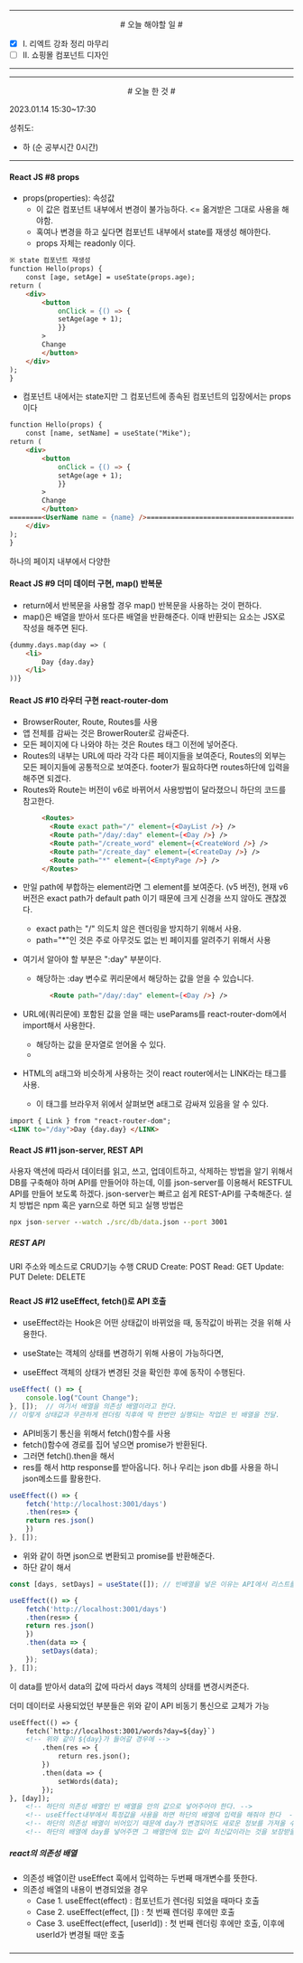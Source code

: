 

----

<div align='center'>
# 오늘 해야할 일 #
</div>

- [x]  Ⅰ. 리엑트 강좌 정리 마무리
- [ ]  Ⅱ. 쇼핑몰 컴포넌트 디자인

----


----

<div align="center"># 오늘 한 것 #</div>

2023.01.14 15:30~17:30 

성취도: 
- 하 (순 공부시간 0시간)

----

#### React JS #8 props

- props(properties): 속성값
	- 이 값은 컴포넌트 내부에서 변경이 불가능하다. <= 옮겨받은 그대로 사용을 해야함.
	- 혹여나 변경을 하고 싶다면 컴포넌트 내부에서 state를 재생성 해야한다.
	- props 자체는 readonly 이다.
```html
※ state 컴포넌트 재생성
function Hello(props) {
	const [age, setAge] = useState(props.age);
return (
	<div>
		<button
			onClick = {() => {
			setAge(age + 1);
			}}
		>		
		Change
		</button>
	</div>
);
}
```
- 컴포넌트 내에서는 state지만 그 컴포넌트에 종속된 컴포넌트의 입장에서는 props이다
```html
function Hello(props) {
	const [name, setName] = useState("Mike");
return (
	<div>
		<button
			onClick = {() => {
			setAge(age + 1);
			}}
		>		
		Change
		</button>
========<UserName name = {name} />=================================================
	</div>
);
}
```

하나의 페이지 내부에서 다양한 


#### React JS #9 더미 데이터 구현, map() 반복문

- return에서 반복문을 사용할  경우 map() 반복문을 사용하는 것이 편하다.
- map()은 배열을 받아서 또다른 배열을 반환해준다. 이때 반환되는 요소는 JSX로 작성을 해주면 된다.
```html
{dummy.days.map(day => (
	<li>
		Day {day.day}
	</li>
))}
```


#### React JS #10 라우터 구현 react-router-dom

- BrowserRouter, Route, Routes를 사용
- 앱 전체를 감싸는 것은 BrowerRouter로 감싸준다.
- 모든 페이지에 다 나와야 하는 것은 Routes 태그 이전에 넣어준다.
- Routes의 내부는 URL에 따라 각각 다른 페이지들을 보여준다, Routes의 외부는 모든 페이지들에 공통적으로 보여준다. footer가 필요하다면 routes하단에 입력을 해주면 되겠다.
- Routes와 Route는 버전이 v6로 바뀌어서 사용방법이 달라졌으니 하단의 코드를 참고한다.
```html
        <Routes>
          <Route exact path="/" element={<DayList />} />
          <Route path="/day/:day" element={<Day />} />
          <Route path="/create_word" element={<CreateWord />} />
          <Route path="/create_day" element={<CreateDay />} />
          <Route path="*" element={<EmptyPage />} />
        </Routes>
```
- 만일 path에 부합하는 element라면 그 element를 보여준다. (v5 버전), 현재 v6버전은 exact path가 default path 이기 때문에 크게 신경을 쓰지 않아도 괜찮겠다.
	- exact path는 "/"  의도치 않은 렌더링을 방지하기 위해서 사용.
	- path="*"인 것은 주로 아무것도 없는 빈 페이지를 알려주기 위해서 사용

- 여기서 알아야 할 부분은 ":day" 부분이다. 
	- 해당하는 :day 변수로 퀴리문에서 해당하는 값을 얻을 수 있습니다.
```html
          <Route path="/day/:day" element={<Day />} />
```

- URL에(쿼리문에) 포함된 값을 얻을 때는 useParams를 react-router-dom에서 import해서 사용한다.
	- 해당하는 값을 문자열로 얻어올 수 있다.
	- 


- HTML의 a태그와 비슷하게 사용하는 것이 react router에서는 LINK라는 태그를 사용.
	- 이 태그를 브라우저 위에서 살펴보면 a태그로 감싸져 있음을 알 수 있다.
```html
import { Link } from "react-router-dom";
<LINK to="/day">Day {day.day} </LINK>
```

#### React JS #11 json-server, REST API

사용자 액션에 따라서 데이터를 읽고, 쓰고, 업데이트하고, 삭제하는 방법을 알기 위해서 DB를 구축해야 하며 API를 만들어야 하는데, 이를 json-server를 이용해서 RESTFUL API를 만들어 보도록 하겠다.
json-server는 빠르고 쉽게 REST-API를 구축해준다. 
설치 방법은 npm 혹은 yarn으로 하면 되고
실행 방법은  
```cmd
npx json-server --watch ./src/db/data.json --port 3001
```

##### REST API
URI 주소와 메소드로 CRUD기능 수행
CRUD
	Create: POST
	Read: GET
	Update: PUT
	Delete: DELETE
#####


#### React JS #12 useEffect, fetch()로 API 호출

- useEffect라는 Hook은 어떤 상태값이 바뀌었을 때, 동작값이 바뀌는 것을 위해 사용한다.

- useState는 객체의 상태를 변경하기 위해 사용이 가능하다면,
- useEffect 객체의 상태가 변경된 것을 확인한 후에 동작이 수행된다.
```js
useEffect( () => {
	console.log("Count Change");
}, []);  // 여기서 배열을 의존성 배열이라고 한다.
// 이렇게 상태값과 무관하게 렌더링 직후에 딱 한번만 실행되는 작업은 빈 배열을 전달.
```

- API비동기 통신을 위해서 fetch()함수를 사용
- fetch()함수에 경로를 집어 넣으면 promise가 반환된다.
- 그러면 fetch().then을 해서 
- res를 해서 http response를 받아옵니다. 허나 우리는 json db를 사용을 하니 json메소드를 활용한다.
```js
useEffect(() => {
	fetch('http://localhost:3001/days')
	.then(res=> {
	return res.json()
	})
}, []);
```
- 위와 같이 하면 json으로 변환되고 promise를 반환해준다.
- 하단 같이 해서 
```js
const [days, setDays] = useState([]); // 빈배열을 넣은 이유는 API에서 리스트를 가져서 바꿔주는 방식으로 하기 위해서.

useEffect(() => {
	fetch('http://localhost:3001/days')
	.then(res=> {
	return res.json()
	})
	.then(data => {
		setDays(data);
	});
}, []);
```
이 data를 받아서 data의 값에 따라서 days 객체의 상태를 변경시켜준다.

더미 데이터로 사용되었던 부분들은 위와 같이 API 비동기 통신으로 교체가 가능
```html
useEffect(() => {
	fetch(`http://localhost:3001/words?day=${day}`)
	<!-- 위와 같이 ${day}가 들어갈 경우에 -->
		.then(res => {
			return res.json();
		})
		.then(data => {
			setWords(data);
		});
}, [day]);
	<!-- 하단의 의존성 배열인 빈 배열을 안의 값으로 넣어주어야 한다. -->
	<!-- useEffect내부에서 특정값을 사용을 하면 하단의 배열에 입력을 해줘야 한다  -->
	<!-- 하단의 의존성 배열이 비어있기 때문에 day가 변경되어도 새로운 정보를 가져올 수가 없게 된다. -->
	<!-- 하단의 배열에 day를 넣어주면 그 배열안에 있는 값이 최신값이라는 것을 보장받을 수가 있게 된다. -->

```

##### react의 의존성 배열
- 의존성 배열이란 useEffect 훅에서 입력하는 두번째 매개변수를 뜻한다. 
- 의존성 배열의 내용이 변경되었을 경우 
	- Case 1. useEffect(effect) : 컴포넌트가 렌더링 되었을 때마다 호출
	- Case 2. useEffect(effect, []) : 첫 번째 렌더링 후에만 호출
	- Case 3. useEffect(effect, [userId]) : 첫 번째 렌더링 후에만 호출, 이후에 userId가 변경될 때만 호출

#####

####


----